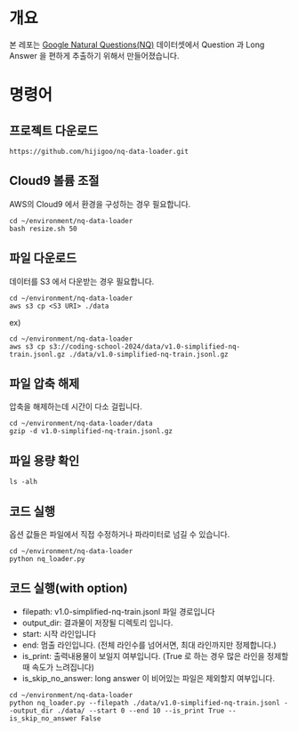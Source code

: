 # 개요
본 레포는 [Google Natural Questions(NQ)](https://ai.google.com/research/NaturalQuestions/) 데이터셋에서 Question 과 Long Answer 을 편하게 추출하기 위해서 만들어졌습니다.

# 명령어

## 프로젝트 다운로드
```
https://github.com/hijigoo/nq-data-loader.git
```

## Cloud9 볼륨 조절
AWS의 Cloud9 에서 환경을 구성하는 경우 필요합니다.
```
cd ~/environment/nq-data-loader
bash resize.sh 50
```

## 파일 다운로드
데이터를 S3 에서 다운받는 경우 필요합니다.
```
cd ~/environment/nq-data-loader
aws s3 cp <S3 URI> ./data
```

ex)
```
cd ~/environment/nq-data-loader
aws s3 cp s3://coding-school-2024/data/v1.0-simplified-nq-train.jsonl.gz ./data/v1.0-simplified-nq-train.jsonl.gz
```

## 파일 압축 해제
압축을 해제하는데 시간이 다소 걸립니다.
```
cd ~/environment/nq-data-loader/data
gzip -d v1.0-simplified-nq-train.jsonl.gz 
```

## 파일 용량 확인
```
ls -alh
```

## 코드 실행
옵션 값들은 파일에서 직접 수정하거나 파라미터로 넘길 수 있습니다.
```
cd ~/environment/nq-data-loader
python nq_loader.py
```

## 코드 실행(with option)
- filepath: v1.0-simplified-nq-train.jsonl 파일 경로입니다
- output_dir: 결과물이 저장될 디렉토리 입니다.
- start: 시작 라인입니다
- end: 멈출 라인입니다. (전체 라인수를 넘어서면, 최대 라인까지만 정제합니다.)
- is_print: 출력내용물이 보일지 여부입니다. (True 로 하는 경우 많은 라인을 정제할 때 속도가 느려집니다)
- is_skip_no_answer: long answer 이 비어있는 파일은 제외할지 여부입니다.
```
cd ~/environment/nq-data-loader
python nq_loader.py --filepath ./data/v1.0-simplified-nq-train.jsonl --output_dir ./data/ --start 0 --end 10 --is_print True --is_skip_no_answer False
```
